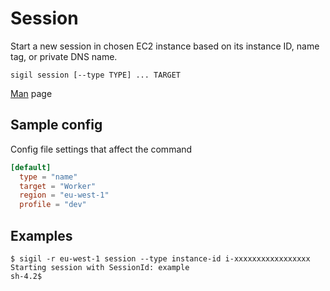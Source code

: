 # Session

Start a new session in chosen EC2 instance based on its instance ID, name tag, or private DNS name.

```console
sigil session [--type TYPE] ... TARGET
```

[Man](../man/sigil_session.md) page

## Sample config

Config file settings that affect the command

```toml
[default]
  type = "name"
  target = "Worker"
  region = "eu-west-1"
  profile = "dev"
```

## Examples

```console
$ sigil -r eu-west-1 session --type instance-id i-xxxxxxxxxxxxxxxxx
Starting session with SessionId: example
sh-4.2$
```
